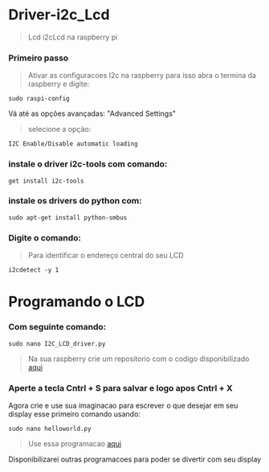 # Driver-i2c_Lcd
> Lcd i2cLcd na raspberry pi
### Primeiro passo
> Ativar as configuracoes I2c na raspberry
para isso abra o termina da raspberry e digite:
```shell
sudo raspi-config
```
Vá até as opções avançadas: "Advanced Settings"
> selecione a opção:
```shell
I2C Enable/Disable automatic loading
```
### instale o driver i2c-tools com comando:
```shell
get install i2c-tools
```
### instale os drivers do python com:
```shell
sudo apt-get install python-smbus
```
### Digite o comando:
> Para identificar o endereço central do seu LCD
```shell 
i2cdetect -y 1
```
# Programando o LCD 
### Com seguinte comando:
```shell
sudo nano I2C_LCD_driver.py
```
> Na sua raspberry crie um repositorio com o codigo disponibilizado [aqui](https://github.com/mrleals/Driver-i2c_Lcd/blob/8bf6711d8883edadf162531c6391230666f1da7d/I2C_LCD_driver.py)

### Aperte a tecla Cntrl + S para salvar e logo apos Cntrl + X
Agora crie e use sua imaginacao para escrever o que desejar em seu display
esse primeiro comando usando:
```shell
sudo nano helloworld.py
```
> Use essa programacao [aqui](https://github.com/mrleals/Driver-i2c_Lcd/blob/40943bc27a05a02c1c4da4b0fb796fe1ce515ab8/helloworld.py)

Disponibilizarei outras programacoes para poder se divertir com seu display
